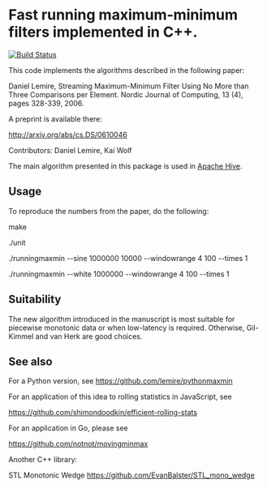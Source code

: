 Fast running maximum-minimum filters implemented in C++.
========================================================== 
[![Build Status](https://travis-ci.org/lemire/runningmaxmin.png)](https://travis-ci.org/lemire/runningmaxmin)

This code implements the algorithms described in the following paper:

Daniel Lemire, Streaming Maximum-Minimum Filter Using No More than 
Three Comparisons per Element. Nordic Journal of Computing, 13 (4), pages 328-339, 2006. 

A preprint is available there:

http://arxiv.org/abs/cs.DS/0610046


Contributors: Daniel Lemire, Kai Wolf

The main algorithm presented in this package is used in [Apache Hive](https://github.com/apache/hive).

Usage
----- 

To reproduce the numbers from the paper, do the following:

  make
  
  ./unit
  
  ./runningmaxmin --sine 1000000 10000 --windowrange 4 100  --times 1
  
  ./runningmaxmin --white 1000000 --windowrange 4 100  --times 1

Suitability 
------------

The new algorithm introduced in the manuscript is most suitable for piecewise monotonic
data or when low-latency is required. Otherwise, Gil-Kimmel and van Herk
are good choices.

See also
---------

For a Python version, see https://github.com/lemire/pythonmaxmin

For an application of this idea to rolling statistics in JavaScript, see

https://github.com/shimondoodkin/efficient-rolling-stats

For an application in Go, please see 

https://github.com/notnot/movingminmax

Another C++ library:

STL Monotonic Wedge
https://github.com/EvanBalster/STL_mono_wedge
